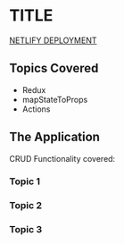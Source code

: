 # TITLE

[NETLIFY DEPLOYMENT]('URL')

## Topics Covered

- Redux
- mapStateToProps
- Actions

## The Application

CRUD Functionality covered:

### Topic 1

### Topic 2

### Topic 3
